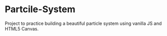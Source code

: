 # Partcile-System
Project to practice building a beautiful particle system using vanilla JS and HTML5 Canvas.
